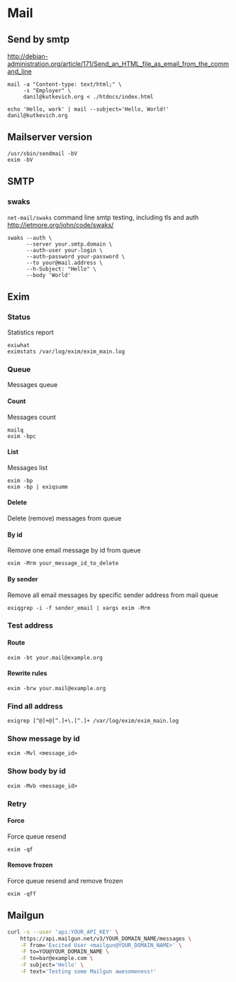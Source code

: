 # Mail

## Send by smtp

<http://debian-administration.org/article/171/Send_an_HTML_file_as_email_from_the_command_line>

    mail -a "Content-type: text/html;" \
         -s "Employer" \
         danil@kutkevich.org < ./htdocs/index.html

    echo 'Hello, work' | mail --subject='Hello, World!' danil@kutkevich.org

## Mailserver version

    /usr/sbin/sendmail -bV
    exim -bV

## SMTP

### swaks

`net-mail/swaks` command line smtp testing, including tls and auth
<http://jetmore.org/john/code/swaks/>

    swaks --auth \
          --server your.smtp.domain \
          --auth-user your-login \
          --auth-password your-password \
          --to your@mail.address \
          --h-Subject: "Hello" \
          --body 'World'

## Exim

### Status

Statistics report

    exiwhat
    eximstats /var/log/exim/exim_main.log

### Queue

Messages queue 

#### Count

Messages count

    mailq
    exim -bpc

#### List

Messages list

    exim -bp
    exim -bp | exiqsumm

#### Delete

Delete (remove) messages from queue

#### By id

Remove one email message by id from queue

    exim -Mrm your_message_id_to_delete

#### By sender

Remove all email messages by specific sender address from mail queue

    exiqgrep -i -f sender_email | xargs exim -Mrm

### Test address

#### Route

    exim -bt your.mail@example.org

#### Rewrite rules

    exim -brw your.mail@example.org

### Find all address

    exigrep [^@]+@[^.]+\.[^.]+ /var/log/exim/exim_main.log

### Show message by id

    exim -Mvl <message_id>

### Show body by id

    exim -Mvb <message_id>

### Retry

#### Force

Force queue resend

    exim -qf

#### Remove frozen

Force queue resend and remove frozen

    exim -qff

## Mailgun

```sh
curl -s --user 'api:YOUR_API_KEY' \
    https://api.mailgun.net/v3/YOUR_DOMAIN_NAME/messages \
    -F from='Excited User <mailgun@YOUR_DOMAIN_NAME>' \
    -F to=YOU@YOUR_DOMAIN_NAME \
    -F to=bar@example.com \
    -F subject='Hello' \
    -F text='Testing some Mailgun awesomeness!'
```
